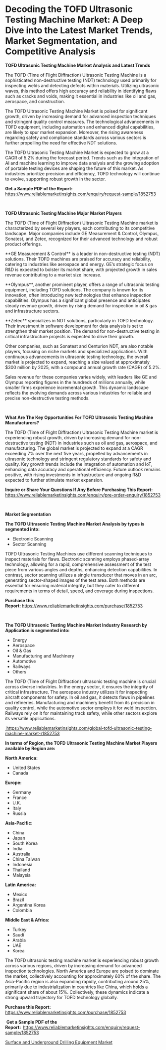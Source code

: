 <p><h1>Decoding the TOFD Ultrasonic Testing Machine Market: A Deep Dive into the Latest Market Trends, Market Segmentation, and Competitive Analysis</h1></p><p><strong>TOFD Ultrasonic Testing Machine Market Analysis and Latest Trends</strong></p>
<p><p>The TOFD (Time of Flight Diffraction) Ultrasonic Testing Machine is a sophisticated non-destructive testing (NDT) technology used primarily for inspecting welds and detecting defects within materials. Utilizing ultrasonic waves, this method offers high accuracy and reliability in identifying flaws such as cracks and voids, making it essential in industries like oil and gas, aerospace, and construction.</p><p>The TOFD Ultrasonic Testing Machine Market is poised for significant growth, driven by increasing demand for advanced inspection techniques and stringent quality control measures. The technological advancements in TOFD equipment, including automation and enhanced digital capabilities, are likely to spur market expansion. Moreover, the rising awareness regarding safety and compliance standards across various sectors is further propelling the need for effective NDT solutions.</p><p>The TOFD Ultrasonic Testing Machine Market is expected to grow at a CAGR of 5.2% during the forecast period. Trends such as the integration of AI and machine learning to improve data analysis and the growing adoption of portable testing devices are shaping the future of this market. As industries prioritize precision and efficiency, TOFD technology will continue to evolve, supporting robust growth in the sector.</p></p>
<p><strong>Get a Sample PDF of the Report:&nbsp;</strong> <a href="https://www.reliablemarketinsights.com/enquiry/request-sample/1852753?utm_campaign=1938&utm_medium=2&utm_source=Github&utm_content=ia&utm_term=12042025&utm_id=tofd-ultrasonic-testing-machine">https://www.reliablemarketinsights.com/enquiry/request-sample/1852753</a></p>
<p>&nbsp;</p>
<p><strong>TOFD Ultrasonic Testing Machine Major Market Players</strong></p>
<p><p>The TOFD (Time of Flight Diffraction) Ultrasonic Testing Machine market is characterized by several key players, each contributing to its competitive landscape. Major companies include GE Measurement & Control, Olympus, Sonatest, and Zetec, recognized for their advanced technology and robust product offerings.</p><p>**GE Measurement & Control** is a leader in non-destructive testing (NDT) solutions. Their TOFD machines are praised for accuracy and reliability, catering to industries like aerospace and energy. GE’s strategic focus on R&D is expected to bolster its market share, with projected growth in sales revenue contributing to a market size increase.</p><p>**Olympus**, another prominent player, offers a range of ultrasonic testing equipment, including TOFD solutions. The company is known for its innovation, often introducing new technologies that enhance inspection capabilities. Olympus has a significant global presence and anticipates steady revenue growth, driven by rising demand for inspection in oil & gas and infrastructure sectors.</p><p>**Zetec** specializes in NDT solutions, particularly in TOFD technology. Their investment in software development for data analysis is set to strengthen their market position. The demand for non-destructive testing in critical infrastructure projects is expected to drive their growth.</p><p>Other companies, such as Sonatest and Centurion NDT, are also notable players, focusing on niche markets and specialized applications. With continuous advancements in ultrasonic testing technology, the overall market is projected to expand, reaching a size valued at approximately $300 million by 2025, with a compound annual growth rate (CAGR) of 5.2%.</p><p>Sales revenue for these companies varies widely, with leaders like GE and Olympus reporting figures in the hundreds of millions annually, while smaller firms experience incremental growth. This dynamic landscape reflects the evolving demands across various industries for reliable and precise non-destructive testing methods.</p></p>
<p>&nbsp;</p>
<p><strong>What Are The Key Opportunities For TOFD Ultrasonic Testing Machine Manufacturers?</strong></p>
<p><p>The TOFD (Time of Flight Diffraction) Ultrasonic Testing Machine market is experiencing robust growth, driven by increasing demand for non-destructive testing (NDT) in industries such as oil and gas, aerospace, and manufacturing. The global market is projected to expand at a CAGR exceeding 7% over the next five years, propelled by advancements in ultrasonic technology and stringent regulatory standards for safety and quality. Key growth trends include the integration of automation and IoT, enhancing data accuracy and operational efficiency. Future outlook remains positive, with rising investments in infrastructure and ongoing R&D expected to further stimulate market expansion.</p></p>
<p><strong>Inquire or Share Your Questions If Any Before Purchasing This Report:</strong> <a href="https://www.reliablemarketinsights.com/enquiry/pre-order-enquiry/1852753?utm_campaign=1938&utm_medium=2&utm_source=Github&utm_content=ia&utm_term=12042025&utm_id=tofd-ultrasonic-testing-machine">https://www.reliablemarketinsights.com/enquiry/pre-order-enquiry/1852753</a></p>
<p>&nbsp;</p>
<p><strong>Market Segmentation</strong></p>
<p><strong>The TOFD Ultrasonic Testing Machine Market Analysis by types is segmented into:</strong></p>
<p><ul><li>Electronic Scanning</li><li>Sector Scanning</li></ul></p>
<p><p>TOFD Ultrasonic Testing Machines use different scanning techniques to inspect materials for flaws. Electronic scanning employs phased-array technology, allowing for a rapid, comprehensive assessment of the test piece from various angles and depths, enhancing detection capabilities. In contrast, sector scanning utilizes a single transducer that moves in an arc, generating sector-shaped images of the test area. Both methods are essential for ensuring material integrity, but they cater to different requirements in terms of detail, speed, and coverage during inspections.</p></p>
<p><strong>Purchase this Report:&nbsp;</strong><a href="https://www.reliablemarketinsights.com/purchase/1852753?utm_campaign=1938&utm_medium=2&utm_source=Github&utm_content=ia&utm_term=12042025&utm_id=tofd-ultrasonic-testing-machine">https://www.reliablemarketinsights.com/purchase/1852753</a></p>
<p>&nbsp;</p>
<p><strong>The TOFD Ultrasonic Testing Machine Market Industry Research by Application is segmented into:</strong></p>
<p><ul><li>Energy</li><li>Aerospace</li><li>Oil & Gas</li><li>Manufacturing and Machinery</li><li>Automotive</li><li>Railways</li><li>Others</li></ul></p>
<p><p>The TOFD (Time of Flight Diffraction) ultrasonic testing machine is crucial across diverse industries. In the energy sector, it ensures the integrity of critical infrastructure. The aerospace industry utilizes it for inspecting aircraft components for safety. In oil and gas, it detects flaws in pipelines and refineries. Manufacturing and machinery benefit from its precision in quality control, while the automotive sector employs it for weld inspection. Railways rely on it for maintaining track safety, while other sectors explore its versatile applications.</p></p>
<p><a href="https://www.reliablemarketinsights.com/global-tofd-ultrasonic-testing-machine-market-r1852753?utm_campaign=1938&utm_medium=2&utm_source=Github&utm_content=ia&utm_term=12042025&utm_id=tofd-ultrasonic-testing-machine">&nbsp;https://www.reliablemarketinsights.com/global-tofd-ultrasonic-testing-machine-market-r1852753</a></p>
<p><strong>In terms of Region, the TOFD Ultrasonic Testing Machine Market Players available by Region are:</strong></p>
<p>
    <p> <strong> North America: </strong>
        <ul>
            <li>United States</li>
            <li>Canada</li>
        </ul>
        </p> 
    <p> <strong> Europe: </strong>
        <ul>
            <li>Germany</li>
            <li>France</li>
            <li>U.K.</li>
            <li>Italy</li>
            <li>Russia</li>
        </ul>
        </p> 
    <p> <strong> Asia-Pacific: </strong>
        <ul>
            <li>China</li>
            <li>Japan</li>
            <li>South Korea</li>
            <li>India</li>
            <li>Australia</li>
            <li>China Taiwan</li>
            <li>Indonesia</li>
            <li>Thailand</li>
            <li>Malaysia</li>
        </ul>
        </p> 
    <p> <strong> Latin America: </strong>
        <ul>
            <li>Mexico</li>
            <li>Brazil</li>
            <li>Argentina Korea</li>
            <li>Colombia</li>
        </ul>
        </p> 
    <p> <strong> Middle East & Africa: </strong>
        <ul>
            <li>Turkey</li>
            <li>Saudi</li>
            <li>Arabia</li>
            <li>UAE</li>
            <li>Korea</li>
        </ul>
    </p>
    </p>
<p><p>The TOFD ultrasonic testing machine market is experiencing robust growth across various regions, driven by increasing demand for advanced inspection technologies. North America and Europe are poised to dominate the market, collectively accounting for approximately 60% of the share. The Asia-Pacific region is also expanding rapidly, contributing around 25%, primarily due to industrialization in countries like China, which holds a significant share of about 15%. Collectively, these dynamics indicate a strong upward trajectory for TOFD technology globally.</p></p>
<p><strong>Purchase this Report: </strong><a href="https://www.reliablemarketinsights.com/purchase/1852753?utm_campaign=1938&utm_medium=2&utm_source=Github&utm_content=ia&utm_term=12042025&utm_id=tofd-ultrasonic-testing-machine">https://www.reliablemarketinsights.com/purchase/1852753</a></p>
<p>&nbsp;<strong>Get a Sample PDF of the Report:&nbsp;&nbsp;</strong><a href="https://www.reliablemarketinsights.com/enquiry/request-sample/1852753?utm_campaign=1938&utm_medium=2&utm_source=Github&utm_content=ia&utm_term=12042025&utm_id=tofd-ultrasonic-testing-machine">https://www.reliablemarketinsights.com/enquiry/request-sample/1852753</a></p>
<p><strong></strong></p>
<p><p><a href="https://github.com/angelajermaine/Market-Research-Report-List-6/blob/main/surface-and-underground-drilling-equipment-market.md?utm_campaign=1938&utm_medium=2&utm_source=Github&utm_content=ia&utm_term=12042025&utm_id=tofd-ultrasonic-testing-machine">Surface and Underground Drilling Equipment Market</a></p></p>